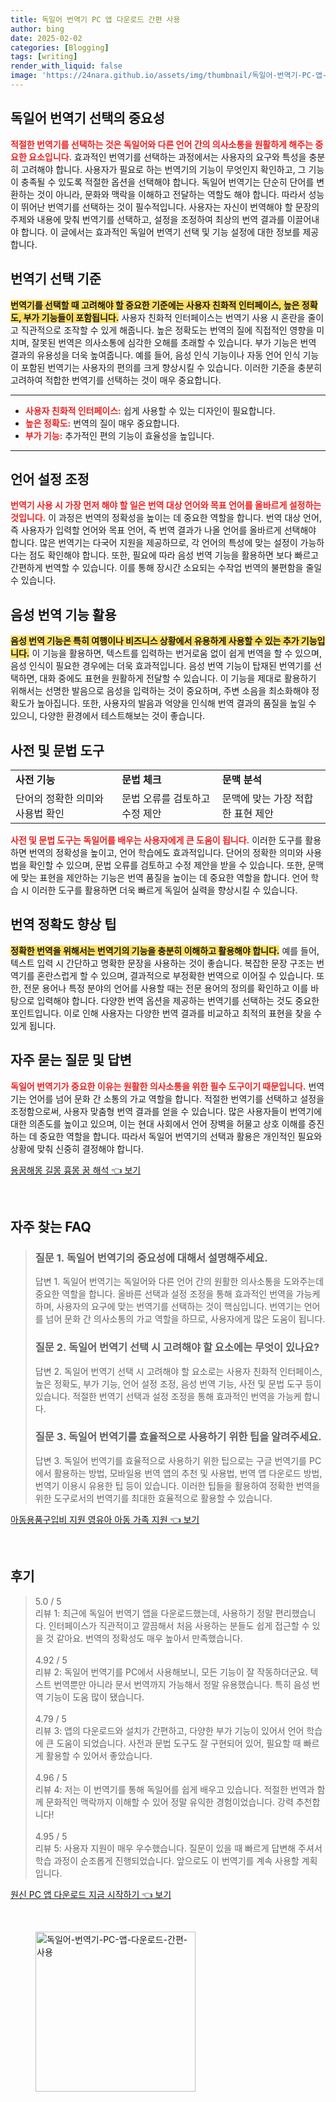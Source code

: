 ```yaml
---
title: 독일어 번역기 PC 앱 다운로드 간편 사용
author: bing
date: 2025-02-02
categories: [Blogging]
tags: [writing]
render_with_liquid: false
image: 'https://24nara.github.io/assets/img/thumbnail/독일어-번역기-PC-앱-다운로드-간편-사용.webp'
---
```

<h2 id='독일어_번역기_선택의_중요성'>독일어 번역기 선택의 중요성</h2>

<p><b><span style="color: #ee2323;">적절한 번역기를 선택하는 것은 독일어와 다른 언어 간의 의사소통을 원활하게 해주는 중요한 요소입니다.</span></b> 효과적인 번역기를 선택하는 과정에서는 사용자의 요구와 특성을 충분히 고려해야 합니다. 사용자가 필요로 하는 번역기의 기능이 무엇인지 확인하고, 그 기능이 충족될 수 있도록 적절한 옵션을 선택해야 합니다. 독일어 번역기는 단순히 단어를 변환하는 것이 아니라, 문화와 맥락을 이해하고 전달하는 역할도 해야 합니다. 따라서 성능이 뛰어난 번역기를 선택하는 것이 필수적입니다. 사용자는 자신이 번역해야 할 문장의 주제와 내용에 맞춰 번역기를 선택하고, 설정을 조정하여 최상의 번역 결과를 이끌어내야 합니다. 이 글에서는 효과적인 독일어 번역기 선택 및 기능 설정에 대한 정보를 제공합니다.</p>

<h2 id='번역기_선택_기준'>번역기 선택 기준</h2>

<p><b><span style="background-color: #ffe066;">번역기를 선택할 때 고려해야 할 중요한 기준에는 사용자 친화적 인터페이스, 높은 정확도, 부가 기능들이 포함됩니다.</span></b> 사용자 친화적 인터페이스는 번역기 사용 시 혼란을 줄이고 직관적으로 조작할 수 있게 해줍니다. 높은 정확도는 번역의 질에 직접적인 영향을 미치며, 잘못된 번역은 의사소통에 심각한 오해를 초래할 수 있습니다. 부가 기능은 번역 결과의 유용성을 더욱 높여줍니다. 예를 들어, 음성 인식 기능이나 자동 언어 인식 기능이 포함된 번역기는 사용자의 편의를 크게 향상시킬 수 있습니다. 이러한 기준을 충분히 고려하여 적합한 번역기를 선택하는 것이 매우 중요합니다.</p>

<hr />

<ul>
    <li><b><span style="color: #ee2323;">사용자 친화적 인터페이스:</span></b> 쉽게 사용할 수 있는 디자인이 필요합니다.</li>
    <li><b><span style="color: #ee2323;">높은 정확도:</span></b> 번역의 질이 매우 중요합니다.</li>
    <li><b><span style="color: #ee2323;">부가 기능:</span></b> 추가적인 편의 기능이 효율성을 높입니다.</li>
</ul>

<hr />

<h2 id='언어_설정_조정'>언어 설정 조정</h2>

<p><b><span style="color: #ee2323;">번역기 사용 시 가장 먼저 해야 할 일은 번역 대상 언어와 목표 언어를 올바르게 설정하는 것입니다.</span></b> 이 과정은 번역의 정확성을 높이는 데 중요한 역할을 합니다. 번역 대상 언어, 즉 사용자가 입력할 언어와 목표 언어, 즉 번역 결과가 나올 언어를 올바르게 선택해야 합니다. 많은 번역기는 다국어 지원을 제공하므로, 각 언어의 특성에 맞는 설정이 가능하다는 점도 확인해야 합니다. 또한, 필요에 따라 음성 번역 기능을 활용하면 보다 빠르고 간편하게 번역할 수 있습니다. 이를 통해 장시간 소요되는 수작업 번역의 불편함을 줄일 수 있습니다.</p>

<h2 id='음성_번역_기능_활용'>음성 번역 기능 활용</h2>

<p><b><span style="background-color: #ffe066;">음성 번역 기능은 특히 여행이나 비즈니스 상황에서 유용하게 사용할 수 있는 추가 기능입니다.</span></b> 이 기능을 활용하면, 텍스트를 입력하는 번거로움 없이 쉽게 번역을 할 수 있으며, 음성 인식이 필요한 경우에는 더욱 효과적입니다. 음성 번역 기능이 탑재된 번역기를 선택하면, 대화 중에도 표현을 원활하게 전달할 수 있습니다. 이 기능을 제대로 활용하기 위해서는 선명한 발음으로 음성을 입력하는 것이 중요하며, 주변 소음을 최소화해야 정확도가 높아집니다. 또한, 사용자의 발음과 억양을 인식해 번역 결과의 품질을 높일 수 있으니, 다양한 환경에서 테스트해보는 것이 좋습니다.</p>

<h2 id='사전_및_문법_도구'>사전 및 문법 도구</h2>

<table>
    <tr>
        <td><b>사전 기능</b></td>
        <td><b>문법 체크</b></td>
        <td><b>문맥 분석</b></td>
    </tr>
    <tr>
        <td>단어의 정확한 의미와 사용법 확인</td>
        <td>문법 오류를 검토하고 수정 제안</td>
        <td>문맥에 맞는 가장 적합한 표현 제안</td>
    </tr>
</table>

<p><b><span style="color: #ee2323;">사전 및 문법 도구는 독일어를 배우는 사용자에게 큰 도움이 됩니다.</span></b> 이러한 도구를 활용하면 번역의 정확성을 높이고, 언어 학습에도 효과적입니다. 단어의 정확한 의미와 사용법을 확인할 수 있으며, 문법 오류를 검토하고 수정 제안을 받을 수 있습니다. 또한, 문맥에 맞는 표현을 제안하는 기능은 번역 품질을 높이는 데 중요한 역할을 합니다. 언어 학습 시 이러한 도구를 활용하면 더욱 빠르게 독일어 실력을 향상시킬 수 있습니다.</p>

<h2 id='번역_정확도_향상_팁'>번역 정확도 향상 팁</h2>

<p><b><span style="background-color: #ffe066;">정확한 번역을 위해서는 번역기의 기능을 충분히 이해하고 활용해야 합니다.</span></b> 예를 들어, 텍스트 입력 시 간단하고 명확한 문장을 사용하는 것이 좋습니다. 복잡한 문장 구조는 번역기를 혼란스럽게 할 수 있으며, 결과적으로 부정확한 번역으로 이어질 수 있습니다. 또한, 전문 용어나 특정 분야의 언어를 사용할 때는 전문 용어의 정의를 확인하고 이를 바탕으로 입력해야 합니다. 다양한 번역 옵션을 제공하는 번역기를 선택하는 것도 중요한 포인트입니다. 이로 인해 사용자는 다양한 번역 결과를 비교하고 최적의 표현을 찾을 수 있게 됩니다.</p>

<h2 id='자주_묻는_질문_및_답변'>자주 묻는 질문 및 답변</h2>

<p><b><span style="color: #ee2323;">독일어 번역기가 중요한 이유는 원활한 의사소통을 위한 필수 도구이기 때문입니다.</span></b> 번역기는 언어를 넘어 문화 간 소통의 가교 역할을 합니다. 적절한 번역기를 선택하고 설정을 조정함으로써, 사용자 맞춤형 번역 결과를 얻을 수 있습니다. 많은 사용자들이 번역기에 대한 의존도를 높이고 있으며, 이는 현대 사회에서 언어 장벽을 허물고 상호 이해를 증진하는 데 중요한 역할을 합니다. 따라서 독일어 번역기의 선택과 활용은 개인적인 필요와 상황에 맞춰 신중히 결정해야 합니다.</p>
<p><a class="click-button" title="용꿈해몽 길몽 흉몽 꿈 해석" href="https://24nara.github.io/posts/%EC%9A%A9%EA%BF%88%ED%95%B4%EB%AA%BD-%EA%B8%B8%EB%AA%BD-%ED%9D%89%EB%AA%BD-%EA%BF%88-%ED%95%B4%EC%84%9D/" rel="dofollow">용꿈해몽 길몽 흉몽 꿈 해석 👈 보기</a></p><br>
<h2 id='자주_찾는_FAQ'>자주 찾는 FAQ</h2>
<div itemscope="" itemtype="https://schema.org/FAQPage"> 
<blockquote> 
<div itemscope="" itemprop="mainEntity" itemtype="https://schema.org/Question"> 
<h3 itemprop="name">질문 1. 독일어 번역기의 중요성에 대해서 설명해주세요.</h3> 
<div itemscope="" itemprop="acceptedAnswer" itemtype="https://schema.org/Answer"> 
<span itemprop="text"> 
<p>답변 1. 독일어 번역기는 독일어와 다른 언어 간의 원활한 의사소통을 도와주는데 중요한 역할을 합니다. 올바른 선택과 설정 조정을 통해 효과적인 번역을 가능케 하며, 사용자의 요구에 맞는 번역기를 선택하는 것이 핵심입니다. 번역기는 언어를 넘어 문화 간 의사소통의 가교 역할을 하므로, 사용자에게 많은 도움이 됩니다.</p> 
</span> 
</div> 
</div> 

<div itemscope="" itemprop="mainEntity" itemtype="https://schema.org/Question"> 
<h3 itemprop="name">질문 2. 독일어 번역기 선택 시 고려해야 할 요소에는 무엇이 있나요?</h3> 
<div itemscope="" itemprop="acceptedAnswer" itemtype="https://schema.org/Answer"> 
<span itemprop="text"> 
<p>답변 2. 독일어 번역기 선택 시 고려해야 할 요소로는 사용자 친화적 인터페이스, 높은 정확도, 부가 기능, 언어 설정 조정, 음성 번역 기능, 사전 및 문법 도구 등이 있습니다. 적절한 번역기 선택과 설정 조정을 통해 효과적인 번역을 가능케 합니다.</p> 
</span> 
</div> 
</div> 

<div itemscope="" itemprop="mainEntity" itemtype="https://schema.org/Question"> 
<h3 itemprop="name">질문 3. 독일어 번역기를 효율적으로 사용하기 위한 팁을 알려주세요.</h3> 
<div itemscope="" itemprop="acceptedAnswer" itemtype="https://schema.org/Answer"> 
<span itemprop="text"> 
<p>답변 3. 독일어 번역기를 효율적으로 사용하기 위한 팁으로는 구글 번역기를 PC에서 활용하는 방법, 모바일용 번역 앱의 추천 및 사용법, 번역 앱 다운로드 방법, 번역기 이용시 유용한 팁 등이 있습니다. 이러한 팁들을 활용하여 정확한 번역을 위한 도구로서의 번역기를 최대한 효율적으로 활용할 수 있습니다.</p> 
</span> 
</div> 
</div> 

</blockquote> 
</div>
<p><a class="click-button" title="아동용품구입비 지원 영유아 아동 가족 지원" href="https://24nara.github.io/posts/%EC%95%84%EB%8F%99%EC%9A%A9%ED%92%88%EA%B5%AC%EC%9E%85%EB%B9%84-%EC%A7%80%EC%9B%90-%EC%98%81%EC%9C%A0%EC%95%84-%EC%95%84%EB%8F%99-%EA%B0%80%EC%A1%B1-%EC%A7%80%EC%9B%90/" rel="dofollow">아동용품구입비 지원 영유아 아동 가족 지원 👈 보기</a></p><br>
<h2 id='후기'>후기</h2>
<div itemscope itemtype="https://schema.org/Product">
  <blockquote>
  <div itemprop="review" itemscope itemtype="https://schema.org/Review">
      <div itemprop="reviewRating" itemscope itemtype="https://schema.org/Rating"> <span itemprop="ratingValue">5.0</span> / <span itemprop="bestRating">5</span> </div>
      <span itemprop="reviewBody">리뷰 1: 최근에 독일어 번역기 앱을 다운로드했는데, 사용하기 정말 편리했습니다. 인터페이스가 직관적이고 깔끔해서 처음 사용하는 분들도 쉽게 접근할 수 있을 것 같아요. 번역의 정확성도 매우 높아서 만족했습니다.</span>
  </div>
  <br>
  <div itemprop="review" itemscope itemtype="https://schema.org/Review">
      <div itemprop="reviewRating" itemscope itemtype="https://schema.org/Rating"> <span itemprop="ratingValue">4.92</span> / <span itemprop="bestRating">5</span> </div>
      <span itemprop="reviewBody">리뷰 2: 독일어 번역기를 PC에서 사용해보니, 모든 기능이 잘 작동하더군요. 텍스트 번역뿐만 아니라 문서 번역까지 가능해서 정말 유용했습니다. 특히 음성 번역 기능이 도움 많이 됐습니다.</span>
  </div>
  <br>
  <div itemprop="review" itemscope itemtype="https://schema.org/Review">
      <div itemprop="reviewRating" itemscope itemtype="https://schema.org/Rating"> <span itemprop="ratingValue">4.79</span> / <span itemprop="bestRating">5</span> </div>
      <span itemprop="reviewBody">리뷰 3: 앱의 다운로드와 설치가 간편하고, 다양한 부가 기능이 있어서 언어 학습에 큰 도움이 되었습니다. 사전과 문법 도구도 잘 구현되어 있어, 필요할 때 빠르게 활용할 수 있어서 좋았습니다.</span>
  </div>
  <br>
  <div itemprop="review" itemscope itemtype="https://schema.org/Review">
      <div itemprop="reviewRating" itemscope itemtype="https://schema.org/Rating"> <span itemprop="ratingValue">4.96</span> / <span itemprop="bestRating">5</span> </div>
      <span itemprop="reviewBody">리뷰 4: 저는 이 번역기를 통해 독일어를 쉽게 배우고 있습니다. 적절한 번역과 함께 문화적인 맥락까지 이해할 수 있어 정말 유익한 경험이었습니다. 강력 추천합니다!</span>
  </div>
  <br>
  <div itemprop="review" itemscope itemtype="https://schema.org/Review">
      <div itemprop="reviewRating" itemscope itemtype="https://schema.org/Rating"> <span itemprop="ratingValue">4.95</span> / <span itemprop="bestRating">5</span> </div>
      <span itemprop="reviewBody">리뷰 5: 사용자 지원이 매우 우수했습니다. 질문이 있을 때 빠르게 답변해 주셔서 학습 과정이 순조롭게 진행되었습니다. 앞으로도 이 번역기를 계속 사용할 계획입니다.</span>
  </div>
  </blockquote>
</div>
<p><a class="click-button" title="원신 PC 앱 다운로드 지금 시작하기" href="https://24nara.github.io/posts/%EC%9B%90%EC%8B%A0-PC-%EC%95%B1-%EB%8B%A4%EC%9A%B4%EB%A1%9C%EB%93%9C-%EC%A7%80%EA%B8%88-%EC%8B%9C%EC%9E%91%ED%95%98%EA%B8%B0/" rel="dofollow">원신 PC 앱 다운로드 지금 시작하기 👈 보기</a></p><br>
<figure class="image"><img src="https://24nara.github.io/assets/img/thumbnail/독일어-번역기-PC-앱-다운로드-간편-사용.webp" alt="독일어-번역기-PC-앱-다운로드-간편-사용" width="256" height="256"></figure>